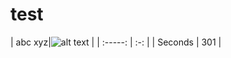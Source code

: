 # test


| abc 
xyz|![alt text](http://www.freepngimg.com/download/castle/8-2-castle-free-png-image.png)  |
| :-----: | :-: | 
| Seconds | 301 | 
